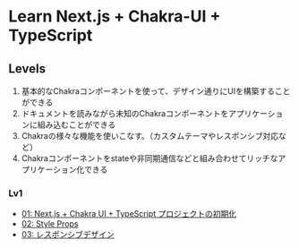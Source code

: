 # Learn Next.js + Chakra-UI + TypeScript

## Levels
1. 基本的なChakraコンポーネントを使って、デザイン通りにUIを構築することができる
2. ドキュメントを読みながら未知のChakraコンポーネントをアプリケーションに組み込むことができる
3. Chakraの様々な機能を使いこなす。（カスタムテーマやレスポンシブ対応など）
4. Chakraコンポーネントをstateや非同期通信などと組み合わせてリッチなアプリケーション化できる

### Lv1
* [01: Next.js + Chakra UI + TypeScript プロジェクトの初期化](./docs/lv1/01-setup.md)
* [02: Style Props](./docs/lv1/02-style-props.md)
* [03: レスポンシブデザイン](./docs/lv1/03-responsive.md)
